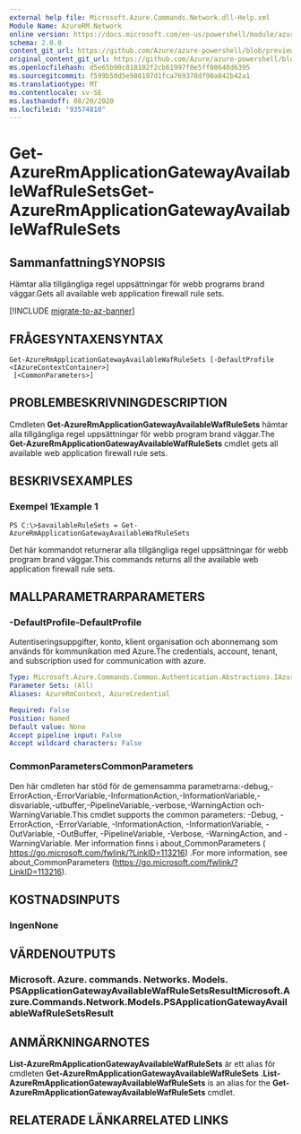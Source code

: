 ```yaml
---
external help file: Microsoft.Azure.Commands.Network.dll-Help.xml
Module Name: AzureRM.Network
online version: https://docs.microsoft.com/en-us/powershell/module/azurerm.network/get-azurermapplicationgatewayavailablewafrulesets
schema: 2.0.0
content_git_url: https://github.com/Azure/azure-powershell/blob/preview/src/ResourceManager/Network/Commands.Network/help/Get-AzureRmApplicationGatewayAvailableWafRuleSets.md
original_content_git_url: https://github.com/Azure/azure-powershell/blob/preview/src/ResourceManager/Network/Commands.Network/help/Get-AzureRmApplicationGatewayAvailableWafRuleSets.md
ms.openlocfilehash: d5e65b90c818102f2cb61997f0e5ff08640d6395
ms.sourcegitcommit: f599b50d5e980197d1fca769378df90a842b42a1
ms.translationtype: MT
ms.contentlocale: sv-SE
ms.lasthandoff: 08/20/2020
ms.locfileid: "93574810"
---
```

# <span data-ttu-id="9c385-101">Get-AzureRmApplicationGatewayAvailableWafRuleSets</span><span class="sxs-lookup"><span data-stu-id="9c385-101">Get-AzureRmApplicationGatewayAvailableWafRuleSets</span></span>

## <span data-ttu-id="9c385-102">Sammanfattning</span><span class="sxs-lookup"><span data-stu-id="9c385-102">SYNOPSIS</span></span>
<span data-ttu-id="9c385-103">Hämtar alla tillgängliga regel uppsättningar för webb programs brand väggar.</span><span class="sxs-lookup"><span data-stu-id="9c385-103">Gets all available web application firewall rule sets.</span></span>

[!INCLUDE [migrate-to-az-banner](../../includes/migrate-to-az-banner.md)]

## <span data-ttu-id="9c385-104">FRÅGESYNTAXEN</span><span class="sxs-lookup"><span data-stu-id="9c385-104">SYNTAX</span></span>

```
Get-AzureRmApplicationGatewayAvailableWafRuleSets [-DefaultProfile <IAzureContextContainer>]
 [<CommonParameters>]
```

## <span data-ttu-id="9c385-105">PROBLEMBESKRIVNING</span><span class="sxs-lookup"><span data-stu-id="9c385-105">DESCRIPTION</span></span>
<span data-ttu-id="9c385-106">Cmdleten **Get-AzureRmApplicationGatewayAvailableWafRuleSets** hämtar alla tillgängliga regel uppsättningar för webb program brand väggar.</span><span class="sxs-lookup"><span data-stu-id="9c385-106">The **Get-AzureRmApplicationGatewayAvailableWafRuleSets** cmdlet gets all available web application firewall rule sets.</span></span>

## <span data-ttu-id="9c385-107">BESKRIVS</span><span class="sxs-lookup"><span data-stu-id="9c385-107">EXAMPLES</span></span>

### <span data-ttu-id="9c385-108">Exempel 1</span><span class="sxs-lookup"><span data-stu-id="9c385-108">Example 1</span></span>
```
PS C:\>$availableRuleSets = Get-AzureRmApplicationGatewayAvailableWafRuleSets
```

<span data-ttu-id="9c385-109">Det här kommandot returnerar alla tillgängliga regel uppsättningar för webb program brand väggar.</span><span class="sxs-lookup"><span data-stu-id="9c385-109">This commands returns all the available web application firewall rule sets.</span></span>

## <span data-ttu-id="9c385-110">MALLPARAMETRAR</span><span class="sxs-lookup"><span data-stu-id="9c385-110">PARAMETERS</span></span>

### <span data-ttu-id="9c385-111">-DefaultProfile</span><span class="sxs-lookup"><span data-stu-id="9c385-111">-DefaultProfile</span></span>
<span data-ttu-id="9c385-112">Autentiseringsuppgifter, konto, klient organisation och abonnemang som används för kommunikation med Azure.</span><span class="sxs-lookup"><span data-stu-id="9c385-112">The credentials, account, tenant, and subscription used for communication with azure.</span></span>

```yaml
Type: Microsoft.Azure.Commands.Common.Authentication.Abstractions.IAzureContextContainer
Parameter Sets: (All)
Aliases: AzureRmContext, AzureCredential

Required: False
Position: Named
Default value: None
Accept pipeline input: False
Accept wildcard characters: False
```

### <span data-ttu-id="9c385-113">CommonParameters</span><span class="sxs-lookup"><span data-stu-id="9c385-113">CommonParameters</span></span>
<span data-ttu-id="9c385-114">Den här cmdleten har stöd för de gemensamma parametrarna:-debug,-ErrorAction,-ErrorVariable,-InformationAction,-InformationVariable,-disvariable,-utbuffer,-PipelineVariable,-verbose,-WarningAction och-WarningVariable.</span><span class="sxs-lookup"><span data-stu-id="9c385-114">This cmdlet supports the common parameters: -Debug, -ErrorAction, -ErrorVariable, -InformationAction, -InformationVariable, -OutVariable, -OutBuffer, -PipelineVariable, -Verbose, -WarningAction, and -WarningVariable.</span></span> <span data-ttu-id="9c385-115">Mer information finns i about_CommonParameters ( https://go.microsoft.com/fwlink/?LinkID=113216) .</span><span class="sxs-lookup"><span data-stu-id="9c385-115">For more information, see about_CommonParameters (https://go.microsoft.com/fwlink/?LinkID=113216).</span></span>

## <span data-ttu-id="9c385-116">KOSTNADS</span><span class="sxs-lookup"><span data-stu-id="9c385-116">INPUTS</span></span>

### <span data-ttu-id="9c385-117">Ingen</span><span class="sxs-lookup"><span data-stu-id="9c385-117">None</span></span>

## <span data-ttu-id="9c385-118">VÄRDEN</span><span class="sxs-lookup"><span data-stu-id="9c385-118">OUTPUTS</span></span>

### <span data-ttu-id="9c385-119">Microsoft. Azure. commands. Networks. Models. PSApplicationGatewayAvailableWafRuleSetsResult</span><span class="sxs-lookup"><span data-stu-id="9c385-119">Microsoft.Azure.Commands.Network.Models.PSApplicationGatewayAvailableWafRuleSetsResult</span></span>

## <span data-ttu-id="9c385-120">ANMÄRKNINGAR</span><span class="sxs-lookup"><span data-stu-id="9c385-120">NOTES</span></span>
<span data-ttu-id="9c385-121">**List-AzureRmApplicationGatewayAvailableWafRuleSets** är ett alias för cmdleten **Get-AzureRmApplicationGatewayAvailableWafRuleSets** .</span><span class="sxs-lookup"><span data-stu-id="9c385-121">**List-AzureRmApplicationGatewayAvailableWafRuleSets** is an alias for the **Get-AzureRmApplicationGatewayAvailableWafRuleSets** cmdlet.</span></span>

## <span data-ttu-id="9c385-122">RELATERADE LÄNKAR</span><span class="sxs-lookup"><span data-stu-id="9c385-122">RELATED LINKS</span></span>
